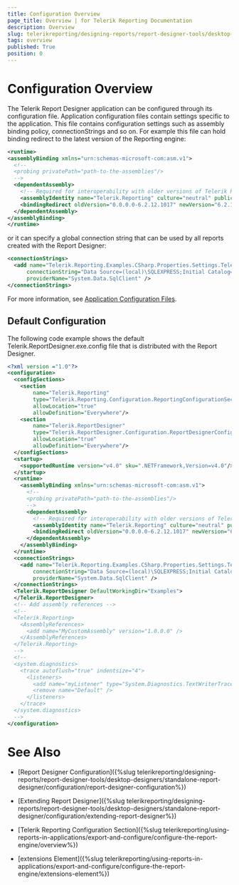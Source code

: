 ```yaml
---
title: Configuration Overview
page_title: Overview | for Telerik Reporting Documentation
description: Overview
slug: telerikreporting/designing-reports/report-designer-tools/desktop-designers/standalone-report-designer/configuration/overview
tags: overview
published: True
position: 0
---
```


# Configuration Overview



The Telerik Report Designer application can be configured through its configuration file. Application configuration files contain settings specific         to the application. This file contains configuration settings such as assembly binding policy, connectionStrings and so on. For example this file can hold         binding redirect to the latest version of the Reporting engine:       

    
````xml
<runtime>
<assemblyBinding xmlns="urn:schemas-microsoft-com:asm.v1">
  <!--
  <probing privatePath="path-to-the-assemblies"/>
  -->
  <dependentAssembly>
    <!-- Required for interoperability with older versions of Telerik Reporting -->
    <assemblyIdentity name="Telerik.Reporting" culture="neutral" publicKeyToken="a9d7983dfcc261be"/>
    <bindingRedirect oldVersion="0.0.0.0-6.2.12.1017" newVersion="6.2.12.1017"/>
  </dependentAssembly>
</assemblyBinding>
</runtime>
````

or it can specify a global connection string that can be used by all reports created with the Report Designer:

    
````xml
<connectionStrings>
  <add name="Telerik.Reporting.Examples.CSharp.Properties.Settings.TelerikConnectionString"
      connectionString="Data Source=(local)\SQLEXPRESS;Initial Catalog=AdventureWorks;Integrated Security=SSPI"
      providerName="System.Data.SqlClient" />
</connectionStrings>
````

For more information, see          [Application Configuration Files](http://msdn.microsoft.com/en-us/library/ms229689%28v=vs.90%29.aspx).        

## Default Configuration

The following code example shows the default Telerik.ReportDesigner.exe.config file that is distributed with the Report Designer.

    
````xml
<?xml version ="1.0"?>
<configuration>
  <configSections>
    <section
        name="Telerik.Reporting"
        type="Telerik.Reporting.Configuration.ReportingConfigurationSection, Telerik.Reporting"
        allowLocation="true"
        allowDefinition="Everywhere"/>
    <section
        name="Telerik.ReportDesigner"
        type="Telerik.ReportDesigner.Configuration.ReportDesignerConfigurationSection, Telerik.ReportDesigner.Configuration"
        allowLocation="true"
        allowDefinition="Everywhere"/>
  </configSections>
  <startup>
    <supportedRuntime version="v4.0" sku=".NETFramework,Version=v4.0"/>
  </startup>
  <runtime>
    <assemblyBinding xmlns="urn:schemas-microsoft-com:asm.v1">
      <!--
      <probing privatePath="path-to-the-assemblies"/>
      -->
      <dependentAssembly>
        <!-- Required for interoperability with older versions of Telerik Reporting -->
        <assemblyIdentity name="Telerik.Reporting" culture="neutral" publicKeyToken="a9d7983dfcc261be"/>
        <bindingRedirect oldVersion="0.0.0.0-6.2.12.1017" newVersion="6.2.12.1017"/>
      </dependentAssembly>
    </assemblyBinding>
  </runtime>
  <connectionStrings>
    <add name="Telerik.Reporting.Examples.CSharp.Properties.Settings.TelerikConnectionString"
        connectionString="Data Source=(local)\SQLEXPRESS;Initial Catalog=AdventureWorks;Integrated Security=SSPI"
        providerName="System.Data.SqlClient" />
  </connectionStrings>
  <Telerik.ReportDesigner DefaultWorkingDir="Examples">
  </Telerik.ReportDesigner>
  <!-- Add assembly references -->
  <!--
  <Telerik.Reporting>
    <AssemblyReferences>
      <add name="MyCustomAssembly" version="1.0.0.0" />
    </AssemblyReferences>
  </Telerik.Reporting>
  -->
  <!--
  <system.diagnostics>
    <trace autoflush="true" indentsize="4">
      <listeners>
        <add name="myListener" type="System.Diagnostics.TextWriterTraceListener" initializeData="C:\Temp\Telerik.ReportDesigner.log" />
        <remove name="Default" />
      </listeners>
    </trace>
  </system.diagnostics>
  -->
</configuration>
````

# See Also

 

* [Report Designer Configuration]({%slug telerikreporting/designing-reports/report-designer-tools/desktop-designers/standalone-report-designer/configuration/report-designer-configuration%})

 

* [Extending Report Designer]({%slug telerikreporting/designing-reports/report-designer-tools/desktop-designers/standalone-report-designer/configuration/extending-report-designer%})

 

* [Telerik Reporting Configuration Section]({%slug telerikreporting/using-reports-in-applications/export-and-configure/configure-the-report-engine/overview%})

 

* [extensions Element]({%slug telerikreporting/using-reports-in-applications/export-and-configure/configure-the-report-engine/extensions-element%})

